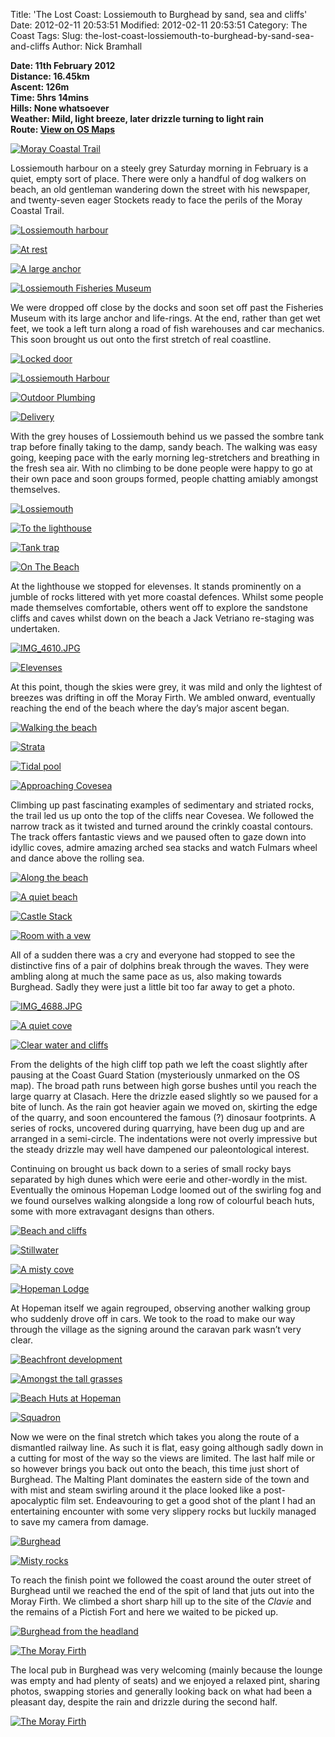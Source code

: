 Title: 'The Lost Coast: Lossiemouth to Burghead by sand, sea and cliffs'
Date: 2012-02-11 20:53:51
Modified: 2012-02-11 20:53:51
Category: The Coast
Tags: 
Slug: the-lost-coast-lossiemouth-to-burghead-by-sand-sea-and-cliffs
Author: Nick Bramhall

**Date: 11th February 2012  
Distance: 16.45km  
Ascent:  126m  
Time: 5hrs 14mins  
Hills: None whatsoever  
Weather: Mild, light breeze, later drizzle turning to light rain  
Route: [View on OS Maps](https://www.invertedworld.co.uk/hillwalking/hillwalk/378)**

[![Moray Coastal Trail](http://farm8.staticflickr.com/7046/6858408015_629642ffc9_b.jpg)](http://www.flickr.com/photos/53725815@N00/6858408015)

Lossiemouth harbour on a steely grey Saturday morning in February is a quiet, empty sort of place. There were only a handful of dog walkers on beach, an old gentleman wandering down the street with his newspaper, and twenty-seven eager Stockets ready to face the perils of the Moray Coastal Trail.

<!--more-->

[![Lossiemouth harbour](http://farm8.staticflickr.com/7182/6871693189_45625234ac_b.jpg)](http://www.flickr.com/photos/53725815@N00/6871693189)

[![At rest](http://farm8.staticflickr.com/7176/6871707769_87eae933c1_b.jpg)](http://www.flickr.com/photos/53725815@N00/6871707769)

[![A large anchor](http://farm8.staticflickr.com/7050/6871758307_e9ddc76fd8_b.jpg)](http://www.flickr.com/photos/53725815@N00/6871758307)

[![Lossiemouth Fisheries Museum](http://farm8.staticflickr.com/7069/6871725211_cd7fc42a8e_b.jpg)](http://www.flickr.com/photos/53725815@N00/6871725211)

We were dropped off close by the docks and soon set off past the Fisheries Museum with its large anchor and life-rings. At the end, rather than get wet feet, we took a left turn along a road of fish warehouses and car mechanics. This soon brought us out onto the first stretch of real coastline. 

[![Locked door](http://farm8.staticflickr.com/7200/6871796413_5db8c5e992_b.jpg)](http://www.flickr.com/photos/53725815@N00/6871796413)

[![Lossiemouth Harbour](http://farm8.staticflickr.com/7063/6871780089_b55b9e0f06_b.jpg)](http://www.flickr.com/photos/53725815@N00/6871780089)

[![Outdoor Plumbing](http://farm8.staticflickr.com/7056/6871841565_8d17f24223_b.jpg)](http://www.flickr.com/photos/53725815@N00/6871841565)

[![Delivery](http://farm8.staticflickr.com/7184/6871828595_768bfa882d_b.jpg)](http://www.flickr.com/photos/53725815@N00/6871828595)

With the grey houses of Lossiemouth behind us we passed the sombre tank trap before finally taking to the damp, sandy beach. The walking was easy going, keeping pace with the early morning leg-stretchers and breathing in the fresh sea air. With no climbing to be done people were happy to go at their own pace and soon groups formed, people chatting amiably amongst themselves.

[![Lossiemouth](http://farm8.staticflickr.com/7200/6871965583_af93b4a234_b.jpg)](http://www.flickr.com/photos/53725815@N00/6871965583)

[![To the lighthouse](http://farm8.staticflickr.com/7206/6871922711_a6ab1ede7a_b.jpg)](http://www.flickr.com/photos/53725815@N00/6871922711)

[![Tank trap](http://farm8.staticflickr.com/7193/6871979919_46ca73b470_b.jpg)](http://www.flickr.com/photos/53725815@N00/6871979919)

[![On The Beach](http://farm8.staticflickr.com/7064/6872026941_88191bef70_b.jpg)](http://www.flickr.com/photos/53725815@N00/6872026941)

At the lighthouse we stopped for elevenses. It stands prominently on a jumble of rocks littered with yet more coastal defences. Whilst some people made themselves comfortable, others went off to explore the sandstone cliffs and caves whilst down on the beach a Jack Vetriano re-staging was undertaken.

[![IMG_4610.JPG](http://farm8.staticflickr.com/7210/6872059009_6c6406b0cf_b.jpg)](http://www.flickr.com/photos/53725815@N00/6872059009)

[![Elevenses](http://farm8.staticflickr.com/7194/6872107909_295c5d5e3a_b.jpg)](http://www.flickr.com/photos/53725815@N00/6872107909)

At this point, though the skies were grey, it was mild and only the lightest of breezes was drifting in off the Moray Firth. We ambled onward, eventually reaching the end of the beach where the day’s major ascent began. 

[![Walking the beach](http://farm8.staticflickr.com/7202/6872226697_b8343d7047_b.jpg)](http://www.flickr.com/photos/53725815@N00/6872226697)

[![Strata](http://farm8.staticflickr.com/7068/6872291161_1c3edac482_b.jpg)](http://www.flickr.com/photos/53725815@N00/6872291161)

[![Tidal pool](http://farm8.staticflickr.com/7048/6872255335_8718bd8cc7_b.jpg)](http://www.flickr.com/photos/53725815@N00/6872255335)

[![Approaching Covesea](http://farm8.staticflickr.com/7200/6872277787_82d5c4d2b7_b.jpg)](http://www.flickr.com/photos/53725815@N00/6872277787)

Climbing up past fascinating examples of sedimentary and striated rocks, the trail led us up onto the top of the cliffs near Covesea. We followed the narrow track as it twisted and turned around the crinkly coastal contours. The track offers fantastic views and we paused often to gaze down into idyllic coves, admire amazing arched sea stacks and watch Fulmars wheel and dance above the rolling sea.

[![Along the beach](http://farm8.staticflickr.com/7190/6872365303_ba7f6192cf_b.jpg)](http://www.flickr.com/photos/53725815@N00/6872365303)

[![A quiet beach](http://farm8.staticflickr.com/7056/6863035235_5b58210af2_b.jpg)](http://www.flickr.com/photos/53725815@N00/6863035235)

[![Castle Stack](http://farm8.staticflickr.com/7200/6863049457_1b5d7540e1_b.jpg)](http://www.flickr.com/photos/53725815@N00/6863049457)

[![Room with a vew](http://farm8.staticflickr.com/7178/6863154913_ca8111a723_b.jpg)](http://www.flickr.com/photos/53725815@N00/6863154913)

All of a sudden there was a cry and everyone had stopped to see the distinctive fins of a pair of dolphins break through the waves. They were ambling along at much the same pace as us, also making towards Burghead. Sadly they were just a little bit too far away to get a photo.

[![IMG_4688.JPG](http://farm8.staticflickr.com/7060/6863170489_75b099e4f2_b.jpg)](http://www.flickr.com/photos/53725815@N00/6863170489)

[![A quiet cove](http://farm8.staticflickr.com/7190/6863197957_028ac97233_b.jpg)](http://www.flickr.com/photos/53725815@N00/6863197957)

[![Clear water and cliffs](http://farm8.staticflickr.com/7052/6863213411_d7062f4253_b.jpg)](http://www.flickr.com/photos/53725815@N00/6863213411)

From the delights of the high cliff top path we left the coast slightly after pausing at the Coast Guard Station (mysteriously unmarked on the OS map). The broad path runs between high gorse bushes until you reach the large quarry at Clasach. Here the drizzle eased slightly so we paused for a bite of lunch. As the rain got heavier again we moved on, skirting the edge of the quarry, and soon encountered the famous (?)  dinosaur footprints. A series of rocks, uncovered during quarrying, have been dug up and are arranged in a semi-circle. The indentations were not overly impressive but the steady drizzle may well have dampened our paleontological interest.

Continuing on brought us back down to a series of small rocky bays separated by high dunes which were eerie and other-wordly in the mist. Eventually the ominous Hopeman Lodge loomed out of the swirling fog and we found ourselves walking alongside a long row of colourful beach huts, some with more extravagant designs than others.

[![Beach and cliffs](http://farm8.staticflickr.com/7063/6863237491_4c92bf6201_b.jpg)](http://www.flickr.com/photos/53725815@N00/6863237491)

[![Stillwater](http://farm8.staticflickr.com/7180/6863229663_e8cc08744b_b.jpg)](http://www.flickr.com/photos/53725815@N00/6863229663)

[![A misty cove](http://farm8.staticflickr.com/7053/6863283455_ae85168f43_b.jpg)](http://www.flickr.com/photos/53725815@N00/6863283455)

[![Hopeman Lodge](http://farm8.staticflickr.com/7192/6863302411_bfe746a1b8_b.jpg)](http://www.flickr.com/photos/53725815@N00/6863302411)

At Hopeman itself we again regrouped, observing another walking group who suddenly drove off in cars. We took to the road to make our way through the village as the signing around the caravan park wasn’t very clear.

[![Beachfront development](http://farm8.staticflickr.com/7041/6863353075_0d7647ca76_b.jpg)](http://www.flickr.com/photos/53725815@N00/6863353075)

[![Amongst the tall grasses](http://farm8.staticflickr.com/7047/6863420243_ee99bf780d_b.jpg)](http://www.flickr.com/photos/53725815@N00/6863420243)

[![Beach Huts at Hopeman](http://farm8.staticflickr.com/7183/6858500417_ae7af4bacf_b.jpg)](http://www.flickr.com/photos/53725815@N00/6858500417)

[![Squadron](http://farm8.staticflickr.com/7041/6863430223_83446f4b58_b.jpg)](http://www.flickr.com/photos/53725815@N00/6863430223)

Now we were on the final stretch which takes you along the route of a dismantled railway line. As such it is flat, easy going although sadly down in a cutting for most of the way so the views are limited. The last half mile or so however brings you back out onto the beach, this time just short of Burghead. The Malting Plant dominates the eastern side of the town and with mist and steam swirling around it the place looked like a post-apocalyptic film set. Endeavouring to get a good shot of the plant I had an entertaining encounter with some very slippery rocks but luckily managed to save my camera from damage.

[![Burghead](http://farm8.staticflickr.com/7036/6863443259_e40ae832a5_b.jpg)](http://www.flickr.com/photos/53725815@N00/6863443259)

[![Misty rocks](http://farm8.staticflickr.com/7064/6863460539_1691ba6063_b.jpg)](http://www.flickr.com/photos/53725815@N00/6863460539)

To reach the finish point we followed the coast around the outer street of Burghead until we reached the end of the spit of land that juts out into the Moray Firth. We climbed a short sharp hill up to the site of the _Clavie_ and the remains of a Pictish Fort and here we waited to be picked up.

[![Burghead from the headland](http://farm8.staticflickr.com/7045/6863576377_5195c66291_b.jpg)](http://www.flickr.com/photos/53725815@N00/6863576377)

[![The Moray Firth](http://farm8.staticflickr.com/7040/6863548787_ddd499cabb_b.jpg)](http://www.flickr.com/photos/53725815@N00/6863548787)

The local pub in Burghead was very welcoming (mainly because the lounge was empty and had plenty of seats) and we enjoyed a relaxed pint, sharing photos, swapping stories and generally looking back on what had been a pleasant day, despite the rain and drizzle during the second half.
 
[![The Moray Firth](http://farm8.staticflickr.com/7070/6863612113_ff8b477c36_b.jpg)](http://www.flickr.com/photos/53725815@N00/6863612113)
